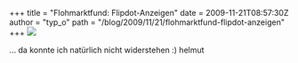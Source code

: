 +++
title = "Flohmarktfund: Flipdot-Anzeigen"
date = 2009-11-21T08:57:30Z
author = "typ_o"
path = "/blog/2009/11/21/flohmarktfund-flipdot-anzeigen"
+++
![](/media/IMG_7226.jpg)

... da konnte ich natürlich nicht widerstehen :) helmut
